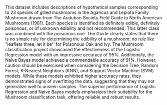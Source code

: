 This dataset includes descriptions of hypothetical samples corresponding to 23 species of gilled mushrooms in the Agaricus and Lepiota Family Mushroom drawn from The Audubon Society Field Guide to North American Mushrooms (1981). Each species is identified as definitely edible, definitely poisonous, or of unknown edibility and not recommended. This latter class was combined with the poisonous one. The Guide clearly states that there is no simple rule for determining the edibility of a mushroom; no rule like "leaflets three, let it be'' for Poisonous Oak and Ivy. The Mushroom classification project showcased the effectiveness of the Logistic Regression model with an impressive accuracy of 95%. Additionally, the Naive Bayes model achieved a commendable accuracy of 91%. However, caution should be exercised when considering the Decision Tree, Random Forest, K-Nearest Neighbors (KNN), and Support Vector Machine (SVM) models. While these models exhibited higher accuracy rates, they demonstrated signs of overfitting the data, suggesting that they may not generalize well to unseen samples. The superior performance of Logistic Regression and Naive Bayes models emphasizes their suitability for the Mushroom classification task, offering reliable and robust results.
